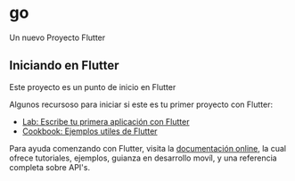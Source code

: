 # go

Un nuevo Proyecto Flutter

## Iniciando en Flutter

Este proyecto es un punto de inicio en Flutter

Algunos recursoso para iniciar si este es tu primer proyecto con Flutter:

- [Lab: Escribe tu primera aplicación con Flutter](https://flutter.dev/docs/get-started/codelab)
- [Cookbook: Ejemplos utiles de Flutter](https://flutter.dev/docs/cookbook)

Para ayuda comenzando con Flutter, visita la
[documentación online](https://flutter.dev/docs), la cual ofrece tutoriales,
ejemplos, guianza en desarrollo movíl, y una referencia completa sobre API's.
